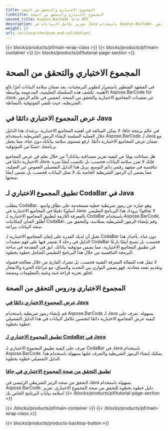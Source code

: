 ```yaml
---
title: المجموع الاختباري والتحقق من الصحة
linktitle: المجموع الاختباري والتحقق من الصحة
second_title: Aspose.BarCode جافا API
description: تعزيز تكامل البيانات في Java باستخدام Aspose.BarCode. أنشئ رموزًا شريطية بسهولة، واعرض دائمًا المجاميع الاختبارية، وأتقن CodaBar والتحقق من صحة المجموع الاختباري العام.
weight: 23
url: /ar/java/checksum-and-validation/
---
```


{{< blocks/products/pf/main-wrap-class >}}
{{< blocks/products/pf/main-container >}}
{{< blocks/products/pf/tutorial-page-section >}}

# المجموع الاختباري والتحقق من الصحة



في المشهد المتطور باستمرار لتطوير البرمجيات، يعد ضمان سلامة البيانات أمرًا بالغ الأهمية. تكشف هذه السلسلة التعليمية، المدعومة بواسطة Aspose.BarCode for Java، عن تعقيدات المجاميع الاختبارية والتحقق من الصحة. انغمس في عالم الرموز الشريطية، حيث تلتقي الموثوقية بالبساطة.

## عرض المجموع الاختباري دائمًا في Java

في عالم برمجة جافا، لا يمكن المبالغة في أهمية المجاميع الاختبارية. يرشدك هذا الدليل خلال العملية السلسة لإنشاء الرموز الشريطية باستخدام Aspose.BarCode لـ Java مع ضمان عرض المجاميع الاختبارية دائمًا. ارفع مستوى سلامة بياناتك دون عناء، مما يجعل برنامجك حصنًا من الموثوقية.

هل تساءلت يومًا عن كيفية تعزيز مصداقية بياناتك؟ من خلال تعلم فن عرض المجاميع الاختبارية دائمًا في Java، فإنك لا تعزز سلامة البيانات فحسب، بل تكتسب أيضًا ميزة تنافسية في مشهد رقمي دائم التوسع. يزيل هذا الدليل التفصيلي الغموض عن العملية، مما يضمن أن الرموز الشريطية الخاصة بك لا تمثل البيانات فحسب، بل تضمن أيضًا صحتها.

## تطبيق المجموع الاختباري لـ CodaBar في Java

يتطلب CodaBar، وهو عبارة عن رموز شريطية خطية مستخدمة على نطاق واسع، أسلوبًا دقيقًا في المجاميع الاختبارية في Java. لا تخافوا! يزودك هذا البرنامج التعليمي بالمعرفة اللازمة لتطبيق المجاميع الاختبارية لـ CodaBar باستخدام Aspose.BarCode. أطلق العنان لإمكانيات CodaBar، وقم بإنشاء الرموز الشريطية بسلاسة، والتحقق من صحة البيانات ببراعة.

تخيل أن لديك القدرة على إتقان المجاميع الاختبارية لـ CodaBar دون عناء. يأخذك هذا الدليل في رحلة لا تقتصر فيها على فهم تعقيدات CodaBar فحسب، بل تصبح أيضًا بارعًا في تطبيق المجاميع الاختبارية، مما يضمن موثوقية بياناتك. ابق في المقدمة في ساحة البرمجة التنافسية من خلال هذا البرنامج التعليمي الشامل خطوة بخطوة.

لا تنقل هذه المقالة المعرفة التقنية فحسب، بل تشرك القارئ من خلال معالجة فضوله وتقديم نغمة محادثة. فهو يضمن التوازن بين التحديد والسياق، مع مراعاة الحيرة والانفجار لخلق تجربة قراءة غنية وغنية بالمعلومات وممتعة.
## المجموع الاختباري ودروس التحقق من الصحة
### [عرض المجموع الاختباري دائمًا في Java](./always-showing-checksum/)
قم بإنشاء رموز شريطية باستخدام Aspose.BarCode لـ Java بسهولة. تعرف على كيفية عرض المجاميع الاختبارية دائمًا لتحسين تكامل البيانات في هذا الدليل التفصيلي خطوة بخطوة.
### [تطبيق المجموع الاختباري لـ CodaBar في Java](./applying-checksum-codabar/)
تعرف على كيفية تطبيق المجموع الاختباري لـ CodaBar في Java باستخدام Aspose.BarCode. يمكنك إنشاء الرموز الشريطية والتعرف عليها بسهولة باستخدام هذا الدليل التفصيلي خطوة بخطوة.
### [تطبيق التحقق من صحة المجموع الاختباري في جافا](./applying-checksum-validation/)
التحقق من صحة الرمز الشريطي الرئيسي في Java بسهولة باستخدام Aspose.BarCode. دليل خطوة بخطوة للتحقق من صحة المجموع الاختباري. تعزيز سلامة بيانات البرنامج الخاص بك!
{{< /blocks/products/pf/tutorial-page-section >}}

{{< /blocks/products/pf/main-container >}}
{{< /blocks/products/pf/main-wrap-class >}}

{{< blocks/products/products-backtop-button >}}
